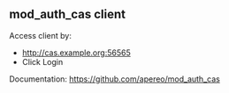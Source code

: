 ## mod_auth_cas client

Access client by:
- http://cas.example.org:56565
- Click Login

Documentation: https://github.com/apereo/mod_auth_cas
